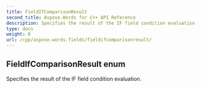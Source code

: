 ```yaml
---
title: FieldIfComparisonResult
second_title: Aspose.Words for C++ API Reference
description: Specifies the result of the IF field condition evaluation. 
type: docs
weight: 0
url: /cpp/aspose.words.fields/fieldifcomparisonresult/
---
```

## FieldIfComparisonResult enum


Specifies the result of the IF field condition evaluation.

